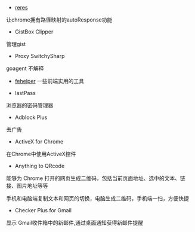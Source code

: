 * [reres](http://www.cssha.com/reres)

让chrome拥有路径映射的autoResponse功能

* GistBox Clipper

管理gist

* Proxy SwitchySharp

goagent 不解释

* [fehelper](http://www.baidufe.com/fehelper)
一些前端实用的工具

* lastPass

浏览器的密码管理器

* Adblock Plus

去广告

* ActiveX for Chrome

在Chrome中使用ActiveX控件

* Anything to QRcode

能够为 Chrome 打开的网页生成二维码，包括当前页面地址、选中的文本、链接、图片地址等等

手机和电脑端复制文本和网页的切换，电脑生成二维码，手机端一扫，方便快捷

* Checker Plus for Gmail

显示 Gmail收件箱中的新邮件,通过桌面通知获得新邮件提醒